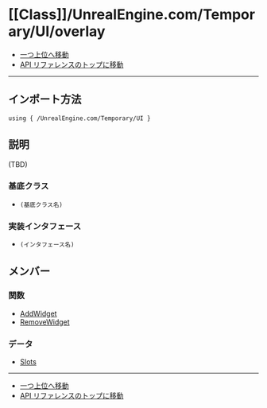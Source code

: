 # [[Class]]/UnrealEngine.com/Temporary/UI/overlay

- [一つ上位へ移動](../main.md)
- [API リファレンスのトップに移動](../../../../main.md)

---

## インポート方法

```verse
using { /UnrealEngine.com/Temporary/UI }
```

## 説明

(TBD)

### 基底クラス

- `(基底クラス名)`

### 実装インタフェース

- `(インタフェース名)`

## メンバー

### 関数

- [AddWidget](./F_AddWidget/main.md)
- [RemoveWidget](./F_RemoveWidget/main.md)

### データ

- [Slots](./D_Slots/main.md)

---

- [一つ上位へ移動](../main.md)
- [API リファレンスのトップに移動](../../../../main.md)
